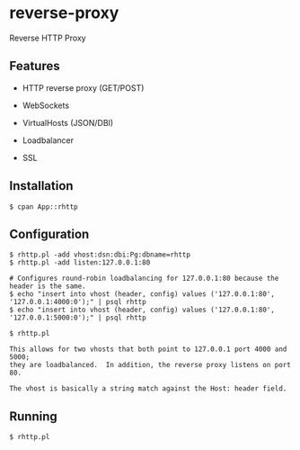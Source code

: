 reverse-proxy
==============

Reverse HTTP Proxy

## Features

* HTTP reverse proxy (GET/POST)

* WebSockets

* VirtualHosts (JSON/DBI)

* Loadbalancer

* SSL

## Installation

    $ cpan App::rhttp

## Configuration

    $ rhttp.pl -add vhost:dsn:dbi:Pg:dbname=rhttp
    $ rhttp.pl -add listen:127.0.0.1:80

    # Configures round-robin loadbalancing for 127.0.0.1:80 because the header is the same.
    $ echo "insert into vhost (header, config) values ('127.0.0.1:80', '127.0.0.1:4000:0');" | psql rhttp
    $ echo "insert into vhost (header, config) values ('127.0.0.1:80', '127.0.0.1:5000:0');" | psql rhttp

    $ rhttp.pl

    This allows for two vhosts that both point to 127.0.0.1 port 4000 and 5000;
    they are loadbalanced.  In addition, the reverse proxy listens on port 80.

    The vhost is basically a string match against the Host: header field.

## Running

    $ rhttp.pl

